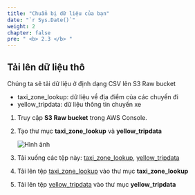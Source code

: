 ```yaml
---
title: "Chuẩn bị dữ liệu của bạn"
date: "`r Sys.Date()`"
weight: 2
chapter: false
pre: " <b> 2.3 </b> "
---
```



## Tải lên dữ liệu thô
Chúng ta sẽ tải dữ liệu ở định dạng CSV lên S3 Raw bucket
* taxi_zone_lookup: dữ liệu về địa điểm của các chuyến đi
* yellow_tripdata: dữ liệu thông tin chuyến xe

1. Truy cập **S3 Raw bucket** trong AWS Console.
2. Tạo thư mục **taxi_zone_lookup** và **yellow_tripdata**

   ![Hình ảnh](/repo_pmt_ws-fcj-004/images/2/3/23-001.png?featherlight=false&width=90pc)

3. Tải xuống các tệp này: [taxi_zone_lookup](/repo_pmt_ws-fcj-004/resources/taxi_zone_lookup.csv), [yellow_tripdata](/repo_pmt_ws-fcj-004/resources/yellow_tripdata_2020-04.csv)
4. Tải lên tệp [taxi_zone_lookup](/repo_pmt_ws-fcj-004/resources/taxi_zone_lookup.csv) vào thư mục **taxi_zone_lookup**
5. Tải lên tệp [yellow_tripdata](/repo_pmt_ws-fcj-004/resources/yellow_tripdata_2020-04.csv) vào thư mục **yellow_tripdata**
